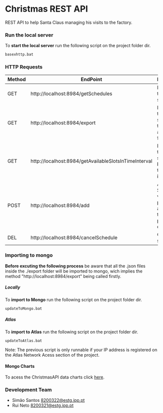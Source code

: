 # Christmas REST API
REST API to help Santa Claus managing his visits to the factory.

### Run the local server
To **start the local server** run the following script on the project folder dir.
```sh
basexhttp.bat
```

### HTTP Requests
| Method | EndPoint |Description| Query Params | Headers |
| ------ | -------- |---------- | ------------ | ------- |
| GET | http://localhost:8984/getSchedules | Returns all the schedules. | n.a.| default |
| GET | http://localhost:8984/export | Exports all the schedules to ./export as .json files. | n.a.| default |
| GET | http://localhost:8984/getAvailableSlotsInTimeInterval | Returns all the free slots between a time interval. | startDate=YYYY-MM-dd and finishDate=YYYY-MM-dd| default |
| POST | http://localhost:8984/add | Adds an Schedule if valid and possible attending to the preference dates. | n.a.| Content-Type = application/xml |
| DEL | http://localhost:8984/cancelSchedule | Cancels a schedule. | id=SCHEDULE_ID_# | default |

### Importing to mongo
**Before excuting the following process** be aware that all the .json files inside the ./export folder will be imported to mongo, wich  implies the method "http://localhost:8984/export" being called firstly.

##### Locally
To **import to Mongo** run the following script on the project folder dir.
```sh
updateToMongo.bat
```

##### Atlas
To **import to Atlas** run the following script on the project folder dir.
```sh
updateToAtlas.bat
```
Note: The previous script is only runnable if your IP address is registered on the Atlas Network Acess section of the project.

#### Mongo Charts
To acess the ChristmasAPI data charts click [here](https://charts.mongodb.com/charts-project-0-entuy/public/dashboards/61d0f46b-2c98-4d5a-8908-1d126b4d8c05).

### Development Team
- Simão Santos 8200322@estg.ipp.pt
- Rui Neto 8200321@estg.ipp.pt
